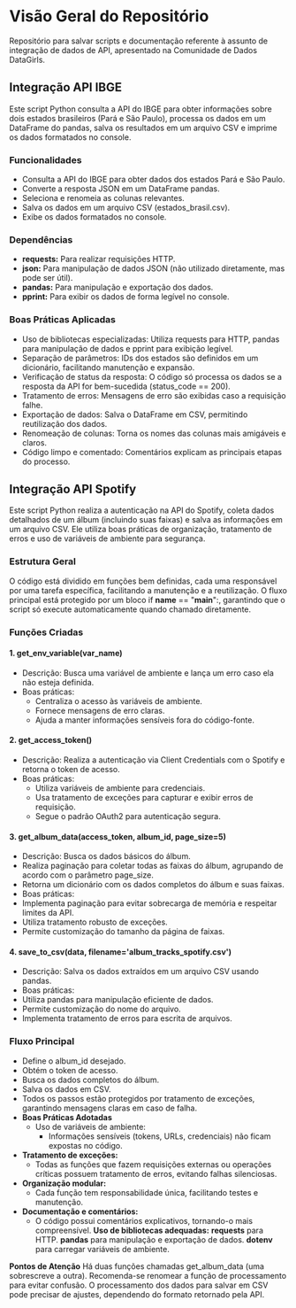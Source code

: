 # Visão Geral do Repositório
Repositório para salvar scripts e documentação referente à assunto de integração de dados de API, apresentado na Comunidade de Dados DataGirls.

## Integração API IBGE

Este script Python consulta a API do IBGE para obter informações sobre dois estados brasileiros (Pará e São Paulo), processa os dados em um DataFrame do pandas, salva os resultados em um arquivo CSV e imprime os dados formatados no console.

### Funcionalidades
- Consulta a API do IBGE para obter dados dos estados Pará e São Paulo.
- Converte a resposta JSON em um DataFrame pandas.
- Seleciona e renomeia as colunas relevantes.
- Salva os dados em um arquivo CSV (estados_brasil.csv).
- Exibe os dados formatados no console.

### Dependências
- **requests:** Para realizar requisições HTTP.
- **json:** Para manipulação de dados JSON (não utilizado diretamente, mas pode ser útil).
- **pandas:** Para manipulação e exportação dos dados.
- **pprint:** Para exibir os dados de forma legível no console.


### Boas Práticas Aplicadas
- Uso de bibliotecas especializadas: Utiliza requests para HTTP, pandas para manipulação de dados e pprint para exibição legível.
- Separação de parâmetros: IDs dos estados são definidos em um dicionário, facilitando manutenção e expansão.
- Verificação de status da resposta: O código só processa os dados se a resposta da API for bem-sucedida (status_code == 200).
- Tratamento de erros: Mensagens de erro são exibidas caso a requisição falhe.
- Exportação de dados: Salva o DataFrame em CSV, permitindo reutilização dos dados.
- Renomeação de colunas: Torna os nomes das colunas mais amigáveis e claros.
- Código limpo e comentado: Comentários explicam as principais etapas do processo.


## Integração API Spotify
Este script Python realiza a autenticação na API do Spotify, coleta dados detalhados de um álbum (incluindo suas faixas) e salva as informações em um arquivo CSV. Ele utiliza boas práticas de organização, tratamento de erros e uso de variáveis de ambiente para segurança.

### Estrutura Geral
O código está dividido em funções bem definidas, cada uma responsável por uma tarefa específica, facilitando a manutenção e a reutilização. O fluxo principal está protegido por um bloco if __name__ == "__main__":, garantindo que o script só execute automaticamente quando chamado diretamente.

### Funções Criadas
#### 1. get_env_variable(var_name)
- Descrição: Busca uma variável de ambiente e lança um erro caso ela não esteja definida.
- Boas práticas:
  - Centraliza o acesso às variáveis de ambiente.
  - Fornece mensagens de erro claras.
  - Ajuda a manter informações sensíveis fora do código-fonte.


#### 2. get_access_token()
- Descrição: Realiza a autenticação via Client Credentials com o Spotify e retorna o token de acesso.
- Boas práticas:
  - Utiliza variáveis de ambiente para credenciais.
  - Usa tratamento de exceções para capturar e exibir erros de requisição.
  - Segue o padrão OAuth2 para autenticação segura.

#### 3. get_album_data(access_token, album_id, page_size=5)
- Descrição: Busca os dados básicos do álbum.
- Realiza paginação para coletar todas as faixas do álbum, agrupando de acordo com o parâmetro page_size.
- Retorna um dicionário com os dados completos do álbum e suas faixas.
- Boas práticas:
 - Implementa paginação para evitar sobrecarga de memória e respeitar limites da API.
 - Utiliza tratamento robusto de exceções.
 - Permite customização do tamanho da página de faixas.

#### 4. save_to_csv(data, filename='album_tracks_spotify.csv')
- Descrição: Salva os dados extraídos em um arquivo CSV usando pandas.
- Boas práticas:
 - Utiliza pandas para manipulação eficiente de dados.
 - Permite customização do nome do arquivo.
 - Implementa tratamento de erros para escrita de arquivos.

### Fluxo Principal

- Define o album_id desejado.
- Obtém o token de acesso.
- Busca os dados completos do álbum.
- Salva os dados em CSV.
- Todos os passos estão protegidos por tratamento de exceções, garantindo mensagens claras em caso de falha.
- **Boas Práticas Adotadas**
   - Uso de variáveis de ambiente:
      - Informações sensíveis (tokens, URLs, credenciais) não ficam expostas no código.
- **Tratamento de exceções:**
  - Todas as funções que fazem requisições externas ou operações críticas possuem tratamento de erros, evitando falhas silenciosas.
- **Organização modular:**
  - Cada função tem responsabilidade única, facilitando testes e manutenção.
- **Documentação e comentários:**
  - O código possui comentários explicativos, tornando-o mais compreensível.
**Uso de bibliotecas adequadas:**
  **requests** para HTTP.
  **pandas** para manipulação e exportação de dados.
  **dotenv** para carregar variáveis de ambiente.
    
**Pontos de Atenção**
Há duas funções chamadas get_album_data (uma sobrescreve a outra). Recomenda-se renomear a função de processamento para evitar confusão.
O processamento dos dados para salvar em CSV pode precisar de ajustes, dependendo do formato retornado pela API.



